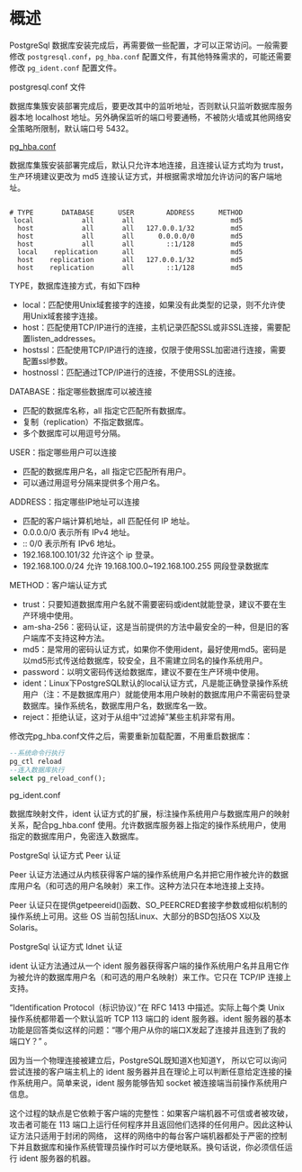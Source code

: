 
# 概述

PostgreSql 数据库安装完成后，再需要做一些配置，才可以正常访问。一般需要修改 `postgresql.conf`，`pg_hba.conf` 配置文件，有其他特殊需求的，可能还需要修改 `pg_ident.conf` 配置文件。


postgresql.conf 文件

数据库集簇安装部署完成后，要更改其中的监听地址，否则默认只监听数据库服务器本地 localhost 地址。另外确保监听的端口号要通畅，不被防火墙或其他网络安全策略所限制，默认端口号 5432。


[pg_hba.conf](https://github.com/postgres/postgres/blob/master/src/backend/libpq/pg_hba.conf.sample)

数据库集簇安装部署完成后，默认只允许本地连接，且连接认证方式均为 trust，生产环境建议更改为 md5 连接认证方式，并根据需求增加允许访问的客户端地址。

```

# TYPE       DATABASE      USER        ADDRESS      METHOD
 local            all       all                        md5
  host            all       all   127.0.0.1/32         md5
  host            all       all      0.0.0.0/0         md5
  host            all       all        ::1/128         md5
  local    replication      all                        md5
  host    replication       all   127.0.0.1/32         md5
  host    replication       all        ::1/128         md5
```


TYPE，数据库连接方式，有如下四种
- local：匹配使用Unix域套接字的连接，如果没有此类型的记录，则不允许使用Unix域套接字连接。
- host：匹配使用TCP/IP进行的连接，主机记录匹配SSL或非SSL连接，需要配置listen_addresses。
- hostssl：匹配使用TCP/IP进行的连接，仅限于使用SSL加密进行连接，需要配置ssl参数。
- hostnossl：匹配通过TCP/IP进行的连接，不使用SSL的连接。

DATABASE：指定哪些数据库可以被连接
- 匹配的数据库名称，all 指定它匹配所有数据库。
- 复制（replication）不指定数据库。
- 多个数据库可以用逗号分隔。

USER：指定哪些用户可以连接
- 匹配的数据库用户名，all 指定它匹配所有用户。
- 可以通过用逗号分隔来提供多个用户名。

ADDRESS：指定哪些IP地址可以连接
- 匹配的客户端计算机地址，all 匹配任何 IP 地址。
- 0.0.0.0/0 表示所有 IPv4 地址。
- :: 0/0 表示所有 IPv6 地址。
- 192.168.100.101/32 允许这个 ip 登录。
- 192.168.100.0/24 允许 19.168.100.0~192.168.100.255 网段登录数据库

METHOD：客户端认证方式
- trust：只要知道数据库用户名就不需要密码或ident就能登录，建议不要在生产环境中使用。
- am-sha-256：密码认证，这是当前提供的方法中最安全的一种，但是旧的客户端库不支持这种方法。
- md5：是常用的密码认证方式，如果你不使用ident，最好使用md5。密码是以md5形式传送给数据库，较安全，且不需建立同名的操作系统用户。
- password：以明文密码传送给数据库，建议不要在生产环境中使用。
- ident：Linux下PostgreSQL默认的local认证方式，凡是能正确登录操作系统用户（注：不是数据库用户）就能使用本用户映射的数据库用户不需密码登录数据库。操作系统名，数据库用户名，数据库名一致。
- reject：拒绝认证，这对于从组中“过滤掉”某些主机非常有用。

修改完pg_hba.conf文件之后，需要重新加载配置，不用重启数据库：
```SQL
--系统命令行执行
pg_ctl reload
--连入数据库执行
select pg_reload_conf();
```


pg_ident.conf

数据库映射文件，ident 认证方式的扩展，标注操作系统用户与数据库用户的映射关系，配合pg_hba.conf 使用。允许数据库服务器上指定的操作系统用户，使用指定的数据库用户，免密连入数据库。




PostgreSql 认证方式 Peer 认证

Peer 认证方法通过从内核获得客户端的操作系统用户名并把它用作被允许的数据库用户名（和可选的用户名映射）来工作。这种方法只在本地连接上支持。

Peer 认证只在提供getpeereid()函数、SO_PEERCRED套接字参数或相似机制的操作系统上可用。这些 OS 当前包括Linux、大部分的BSD包括OS X以及Solaris。


PostgreSql 认证方式 Idnet 认证

ident 认证方法通过从一个 ident 服务器获得客户端的操作系统用户名并且用它作为被允许的数据库用户名（和可选的用户名映射）来工作。它只在 TCP/IP 连接上支持。


“Identification Protocol（标识协议）”在 RFC 1413 中描述。实际上每个类 Unix 操作系统都带着一个默认监听 TCP 113 端口的 ident 服务器。ident 服务器的基本功能是回答类似这样的问题：“哪个用户从你的端口X发起了连接并且连到了我的端口Y？” 。

因为当一个物理连接被建立后，PostgreSQL既知道X也知道Y， 所以它可以询问尝试连接的客户端主机上的 ident 服务器并且在理论上可以判断任意给定连接的操作系统用户。简单来说，ident 服务能够告知 socket 被连接端当前操作系统用户信息。

这个过程的缺点是它依赖于客户端的完整性：如果客户端机器不可信或者被攻破，攻击者可能在 113 端口上运行任何程序并且返回他们选择的任何用户。因此这种认证方法只适用于封闭的网络， 这样的网络中的每台客户端机器都处于严密的控制下并且数据库和操作系统管理员操作时可以方便地联系。换句话说，你必须信任运行 ident 服务器的机器。